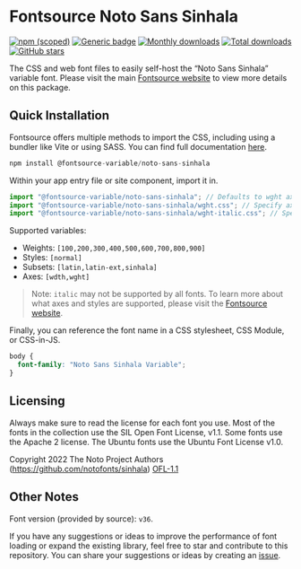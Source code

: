 # Fontsource Noto Sans Sinhala

[![npm (scoped)](https://img.shields.io/npm/v/@fontsource-variable/noto-sans-sinhala?color=brightgreen)](https://www.npmjs.com/package/@fontsource-variable/noto-sans-sinhala) [![Generic badge](https://img.shields.io/badge/fontsource-passing-brightgreen)](https://github.com/fontsource/fontsource) [![Monthly downloads](https://badgen.net/npm/dm/@fontsource-variable/noto-sans-sinhala)](https://github.com/fontsource/fontsource) [![Total downloads](https://badgen.net/npm/dt/@fontsource-variable/noto-sans-sinhala)](https://github.com/fontsource/fontsource) [![GitHub stars](https://img.shields.io/github/stars/fontsource/fontsource.svg?style=social&label=Star)](https://github.com/fontsource/fontsource/stargazers)

The CSS and web font files to easily self-host the “Noto Sans Sinhala” variable font. Please visit the main [Fontsource website](https://fontsource.org/fonts/noto-sans-sinhala) to view more details on this package.

## Quick Installation

Fontsource offers multiple methods to import the CSS, including using a bundler like Vite or using SASS. You can find full documentation [here](https://fontsource.org/docs/getting-started/introduction).

```javascript
npm install @fontsource-variable/noto-sans-sinhala
```

Within your app entry file or site component, import it in.

```javascript
import "@fontsource-variable/noto-sans-sinhala"; // Defaults to wght axis
import "@fontsource-variable/noto-sans-sinhala/wght.css"; // Specify axis
import "@fontsource-variable/noto-sans-sinhala/wght-italic.css"; // Specify axis and style
```

Supported variables:
- Weights: `[100,200,300,400,500,600,700,800,900]`
- Styles: `[normal]`
- Subsets: `[latin,latin-ext,sinhala]`
- Axes: `[wdth,wght]`

> Note: `italic` may not be supported by all fonts. To learn more about what axes and styles are supported, please visit the [Fontsource website](https://fontsource.org/fonts/noto-sans-sinhala).

Finally, you can reference the font name in a CSS stylesheet, CSS Module, or CSS-in-JS.

```css
body {
  font-family: "Noto Sans Sinhala Variable";
}
```

## Licensing
Always make sure to read the license for each font you use. Most of the fonts in the collection use the SIL Open Font License, v1.1. Some fonts use the Apache 2 license. The Ubuntu fonts use the Ubuntu Font License v1.0.

Copyright 2022 The Noto Project Authors (https://github.com/notofonts/sinhala)
[OFL-1.1](https://openfontlicense.org)

## Other Notes
Font version (provided by source): `v36`.

If you have any suggestions or ideas to improve the performance of font loading or expand the existing library, feel free to star and contribute to this repository. You can share your suggestions or ideas by creating an [issue](https://github.com/fontsource/fontsource/issues).